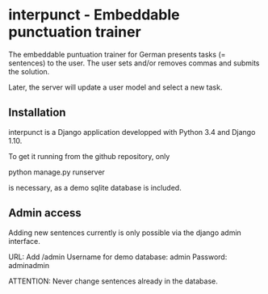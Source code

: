 # interpunct - Embeddable punctuation trainer

The embeddable puntuation trainer for German presents tasks (= sentences) to the user. The user sets and/or removes commas and submits the solution. 

Later, the server will update a user model and select a new task.

## Installation

interpunct is a Django application developped with Python 3.4 and Django 1.10.

To get it running from the github repository, only 

python manage.py runserver

is necessary, as a demo sqlite database is included.

## Admin access 

Adding new sentences currently is only possible via the django admin interface.

URL: Add /admin
Username for demo database: admin
Password: adminadmin

ATTENTION: Never change sentences already in the database.
